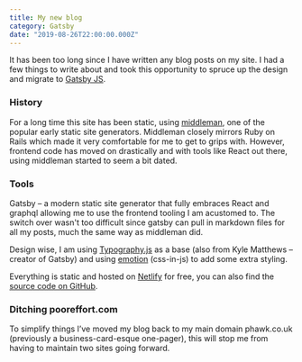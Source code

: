 ```yaml
---
title: My new blog
category: Gatsby
date: "2019-08-26T22:00:00.000Z"
---
```


It has been too long since I have written any blog posts on my site. I had a few things to write about and took this opportunity to spruce up the design and migrate to [Gatsby JS](https://www.gatsbyjs.org/).

### History

For a long time this site has been static, using [middleman](https://middlemanapp.com/), one of the popular early static site generators. Middleman closely mirrors Ruby on Rails which made it very comfortable for me to get to grips with. However, frontend code has moved on drastically and with tools like React out there, using middleman started to seem a bit dated.

### Tools

Gatsby – a modern static site generator that fully embraces React and graphql allowing me to use the frontend tooling I am acustomed to. The switch over wasn't too difficult since gatsby can pull in markdown files for all my posts, much the same way as middleman did.

Design wise, I am using [Typography.js](https://kyleamathews.github.io/typography.js/) as a base (also from Kyle Matthews – creator of Gatsby) and using [emotion](https://emotion.sh/docs/introduction) (css-in-js) to add some extra styling.

Everything is static and hosted on [Netlify](https://www.netlify.com) for free, you can also find the [source code on GitHub](https://github.com/phawk/phawk.co.uk).

### Ditching pooreffort.com

To simplify things I’ve moved my blog back to my main domain phawk.co.uk (previously a business-card-esque one-pager), this will stop me from having to maintain two sites going forward.
